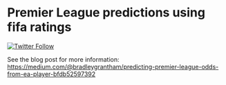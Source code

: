# Premier League predictions using fifa ratings

[![Twitter Follow](https://img.shields.io/twitter/follow/espadrine.svg?style=plastic&label=Follow)](https://twitter.com/BradleyGrantham)

See the blog post for more information:
https://medium.com/@bradleygrantham/predicting-premier-league-odds-from-ea-player-bfdb52597392
